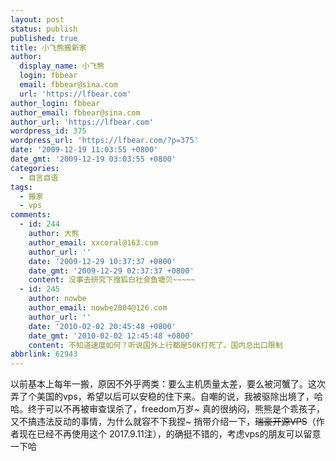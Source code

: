 ```yaml
---
layout: post
status: publish
published: true
title: 小飞熊搬新家
author:
  display_name: 小飞熊
  login: fbbear
  email: fbbear@sina.com
  url: 'https://lfbear.com'
author_login: fbbear
author_email: fbbear@sina.com
author_url: 'https://lfbear.com'
wordpress_id: 375
wordpress_url: 'https://lfbear.com/?p=375'
date: '2009-12-19 11:03:55 +0800'
date_gmt: '2009-12-19 03:03:55 +0800'
categories:
  - 自言自语
tags:
  - 搬家
  - vps
comments:
  - id: 244
    author: 大熊
    author_email: xxcoral@163.com
    author_url: ''
    date: '2009-12-29 10:37:37 +0800'
    date_gmt: '2009-12-29 02:37:37 +0800'
    content: 没事去研究下搜狐白社会鱼塘贝~~~~~
  - id: 245
    author: nowbe
    author_email: nowbe2004@126.com
    author_url: ''
    date: '2010-02-02 20:45:48 +0800'
    date_gmt: '2010-02-02 12:45:48 +0800'
    content: 不知道速度如何？听说国外上行都是50K打死了。国内总出口限制
abbrlink: 62943
---
```

<p>以前基本上每年一搬，原因不外乎两类：要么主机质量太差，要么被河蟹了。这次弄了个美国的vps，希望以后可以安稳的住下来。自嘲的说，我被驱除出境了，哈哈。终于可以不再被审查误杀了，freedom万岁~ 真的很纳闷，熊熊是个乖孩子，又不搞违法反动的事情，为什么就容不下我捏~ 捎带介绍一下，<del>瑞豪开源VPS</del>（作者现在已经不再使用这个 2017.9.11注），的确挺不错的，考虑vps的朋友可以留意一下哈</p>
